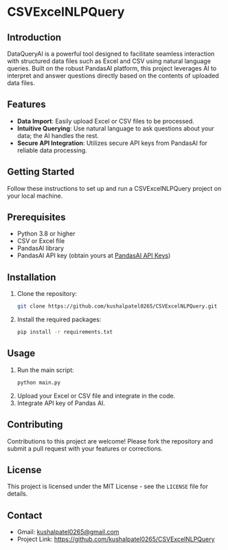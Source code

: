 # CSVExcelNLPQuery

## Introduction
DataQueryAI is a powerful tool designed to facilitate seamless interaction with structured data files such as Excel and CSV using natural language queries. Built on the robust PandasAI platform, this project leverages AI to interpret and answer questions directly based on the contents of uploaded data files.

## Features
- **Data Import**: Easily upload Excel or CSV files to be processed.
- **Intuitive Querying**: Use natural language to ask questions about your data; the AI handles the rest.
- **Secure API Integration**: Utilizes secure API keys from PandasAI for reliable data processing.

## Getting Started
Follow these instructions to set up and run a CSVExcelNLPQuery project on your local machine.

## Prerequisites
- Python 3.8 or higher
- CSV or Excel file
- PandasAI library
- PandasAI API key (obtain yours at [PandasAI API Keys](https://www.pandabi.ai/admin/api-keys))

## Installation
1. Clone the repository:
   ```bash
   git clone https://github.com/kushalpatel0265/CSVExcelNLPQuery.git
2. Install the required packages:
   ```bash
   pip install -r requirements.txt

## Usage
1. Run the main script:
   ```bash
   python main.py
2. Upload your Excel or CSV file and integrate in the code.
3. Integrate API key of Pandas AI.

## Contributing
Contributions to this project are welcome! Please fork the repository and submit a pull request with your features or corrections.

## License
This project is licensed under the MIT License - see the `LICENSE` file for details.

## Contact
- Gmail: kushalpatel0265@gmail.com
- Project Link: https://github.com/kushalpatel0265/CSVExcelNLPQuery
